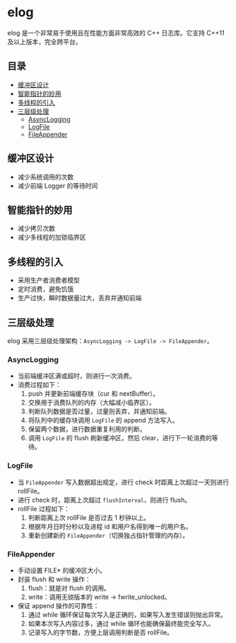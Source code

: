 # elog

elog 是一个非常易于使用且在性能方面非常高效的 C++ 日志库。它支持 C++11 及以上版本，完全跨平台。

## 目录

- [缓冲区设计](#缓冲区设计)
- [智能指针的妙用](#智能指针的妙用)
- [多线程的引入](#多线程的引入)
- [三层级处理](#三层级处理)
  - [AsyncLogging](#asynclogging)
  - [LogFile](#logfile)
  - [FileAppender](#fileappender)

## 缓冲区设计

- 减少系统调用的次数
- 减少前端 Logger 的等待时间

## 智能指针的妙用

- 减少拷贝次数
- 减少多线程的加锁临界区

## 多线程的引入

- 采用生产者消费者模型
- 定时消费，避免饥饿
- 生产过快，瞬时数据量过大，丢弃并通知前端

## 三层级处理

elog 采用三层级处理架构：`AsyncLogging -> LogFile -> FileAppender`。

### AsyncLogging

- 当前端缓冲区满或超时，则进行一次消费。
- 消费过程如下：
  1. push 并更新前端缓存块（cur 和 nextBuffer）。
  2. 交换用于消费队列的内存（大幅减小临界区）。
  3. 判断队列数据是否过量，过量则丢弃，并通知前端。
  4. 将队列中的缓存块调用 `LogFile` 的 append 方法写入。
  5. 保留两个数据，进行数据重复利用的判断。
  6. 调用 `LogFile` 的 flush 刷新缓冲区，然后 clear，进行下一轮消费的等待。

### LogFile

- 当 `FileAppender` 写入数据超出规定，进行 check 时距离上次超过一天则进行 rollFile。
- 进行 check 时，距离上次超过 `flushInterval`，则进行 flush。
- rollFile 过程如下：
  1. 判断距离上次 rollFile 是否过去 1 秒钟以上。
  2. 根据年月日时分秒以及进程 id 和用户名得到唯一的用户名。
  3. 重新创建新的 `FileAppender`（切换独占指针管理的内存）。

### FileAppender

- 手动设置 FILE* 的缓冲区大小。
- 封装 flush 和 write 操作：
  1. flush：就是对 flush 的调用。
  2. write：调用无锁版本的 write -> fwrite_unlocked。
- 保证 append 操作的可靠性：
  1. 通过 while 循环保证每次写入是正确的，如果写入发生错误则抛出异常。
  2. 如果本次写入内容过多，通过 while 循环也能确保最终能完全写入。
  3. 记录写入的字节数，方便上层调用判断是否 rollFile。
